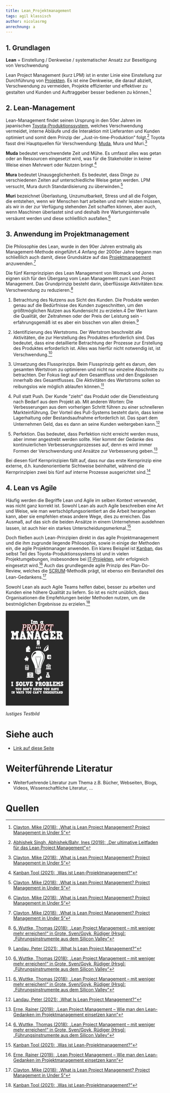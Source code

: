 ```yaml
---
title: Lean_Projektmanagement
tags: agil klassisch
author: nicolasrmg
anrechnung: a
---
```





## 1.	Grundlagen
**Lean** = Einstellung / Denkweise / systematischer Ansatz zur Beseitigung von Verschwendung

Lean Project Management (kurz LPM) ist in erster Linie eine Einstellung zur Durchführung von [Projekten](https://github.com/ManagingProjectsSuccessfully/ManagingProjectsSuccessfully.github.io/blob/main/kb/Projekt.md). Es ist eine Denkweise, die darauf abzielt, Verschwendung zu vermeiden, Projekte effizienter und effektiver zu gestalten und Kunden und Auftraggeber besser bedienen zu können.[^2]

## 2.	Lean-Management
Lean-Management findet seinen Ursprung in den 50er Jahren im japanischen [Toyota-Produktionssystem](https://github.com/ManagingProjectsSuccessfully/ManagingProjectsSuccessfully.github.io/blob/main/kb/Toyota_Produktionssystem.md), welches Verschwendung vermeidet, interne Abläufe und die Interaktion mit Lieferanten und Kunden optimiert und somit dem Prinzip der „Just-in-time-Produktion“ folgt.[^1] Toyota fasst drei Hauptquellen für Verschwendung: [Muda](https://github.com/ManagingProjectsSuccessfully/ManagingProjectsSuccessfully.github.io/blob/main/kb/Muda_7_Arten_von_Verschwendung.md), Mura und Muri.[^2]

**Muda** bedeutet verschwendete Zeit und Mühe. Es umfasst alles was getan oder an Ressourcen eingesetzt wird, was für die Stakeholder in keiner Weise einen Mehrwert oder Nutzen bringt.[^4]

**Mura** bedeutet Unausgeglichenheit. Es bedeutet, dass Dinge zu verschiedenen Zeiten auf unterschiedliche Weise getan werden. LPM versucht, Mura durch Standardisierung zu überwinden.[^2]

**Muri** bezeichnet Überlastung, Unzumutbarkeit, Stress und all die Folgen, die entstehen, wenn wir Menschen hart arbeiten und mehr leisten müssen, als wir in der zur Verfügung stehenden Zeit schaffen können, aber auch, wenn Maschinen überlastet sind und deshalb ihre Wartungsintervalle versäumt werden und diese schließlich ausfallen.[^2]

## 3.	Anwendung im Projektmanagement
Die Philosophie des Lean, wurde in den 90er Jahren erstmalig als Management-Methode eingeführt.4 Anfang der 2000er Jahre begann man schließlich auch damit, diese Grundsätze auf das [Projektmanagement](https://github.com/ManagingProjectsSuccessfully/ManagingProjectsSuccessfully.github.io/blob/main/kb/Projektmanagement.md) anzuwenden.[^2]

Die fünf Kernprinzipien des Lean Management von Womack und Jones eignen sich für den Übergang vom Lean Management zum Lean Project Management. Das Grundprinzip besteht darin, überflüssige Aktivitäten bzw. Verschwendung zu reduzieren.[^6]

1. Betrachtung des Nutzens aus Sicht des Kunden. Die Produkte werden genau auf die Bedürfnisse des Kunden zugeschnitten, um den größtmöglichen Nutzen aus Kundensicht zu erzielen.4 Der Wert kann die Qualität, der Zeitrahmen oder der Preis der Leistung sein - erfahrungsgemäß ist es aber ein bisschen von allen dreien.[^5]

2. Identifizierung des Wertstroms. Der Wertstrom beschreibt alle Aktivitäten, die zur Herstellung des Produktes erforderlich sind. Das bedeutet, dass eine detaillierte Betrachtung der Prozesse zur Erstellung des Produktes erforderlich ist. Alles was hierfür nicht notwendig ist, ist Verschwendung.[^6]

3. Umsetzung des Flussprinzips. Beim Flussprinzip geht es darum, den gesamten Wertstrom zu optimieren und nicht nur einzelne Abschnitte zu betrachten. Der Fokus liegt auf dem Gesamtfluss und den Engpässen innerhalb des Gesamtflusses. Die Aktivitäten des Wertstroms sollen so reibungslos wie möglich ablaufen können.[^6]

4. Pull statt Push. Der Kunde "zieht" das Produkt oder die Dienstleistung nach Bedarf aus dem Projekt ab. Mit anderen Worten: Die Verbesserungen aus dem vorherigen Schritt führen zu einer schnelleren Markteinführung. Der Vorteil des Pull-Systems besteht darin, dass keine Lagerhaltung oder Bestandsaufnahme erforderlich ist. Das spart dem Unternehmen Geld, das es dann an seine Kunden weitergeben kann.[^5]

5. Perfektion. Das bedeutet, dass Perfektion nicht erreicht werden muss, aber immer angestrebt werden sollte. Hier kommt der Gedanke des kontinuierlichen Verbesserungsprozesses auf, denn es wird immer Formen der Verschwendung und Ansätze zur Verbesserung geben.[^3]

Bei diesen fünf Kernprinzipien fällt auf, dass nur das erste Kernprinzip eine externe, d.h. kundenorientierte Sichtweise beinhaltet, während die Kernprinzipien zwei bis fünf auf interne Prozesse ausgerichtet sind.[^6]

## 4.	Lean vs Agile
Häufig werden die Begriffe Lean und Agile im selben Kontext verwendet, was nicht ganz korrekt ist. Sowohl Lean als auch Agile beschreiben eine Art und Weise, wie man wertschöpfungsorientiert an die Arbeit herangehen kann, aber sie empfehlen etwas andere Wege, dies zu erreichen. Das Ausmaß, auf das sich die beiden Ansätze in einem Unternehmen ausdehnen lassen, ist auch hier ein starkes Unterscheidungsmerkmal.[^4]

Doch fließen auch Lean-Prinzipien direkt in das agile Projektmanagement und die ihm zugrunde liegende Philosophie, sowie in einige der Methoden ein, die agile Projektmanager anwenden. Ein klares Beispiel ist [Kanban](https://github.com/ManagingProjectsSuccessfully/ManagingProjectsSuccessfully.github.io/blob/main/kb/Kanban.md), das selbst Teil des Toyota-Produktionssystems ist und in vielen Projektumgebungen, insbesondere bei [IT-Projekten](https://github.com/ManagingProjectsSuccessfully/ManagingProjectsSuccessfully.github.io/blob/main/kb/IT-Projekte.md), sehr erfolgreich eingesetzt wird.[^3] Auch das grundlegende agile Prinzip des Plan-Do-Review, welches die [SCRUM](https://github.com/ManagingProjectsSuccessfully/ManagingProjectsSuccessfully.github.io/blob/main/kb/SCRUM.md)-Methodik prägt, ist ebenso ein Bestandteil des Lean-Gedankens.[^2]

Sowohl Lean als auch Agile Teams helfen dabei, besser zu arbeiten und Kunden eine höhere Qualität zu liefern. So ist es nicht unüblich, dass Organisationen die Empfehlungen beider Methoden nutzen, um die bestmöglichen Ergebnisse zu erzielen.[^4]



![Beispielabbildung](Lean_Projektmanagement/test-file.jpg)

*lustiges Testbild*


# Siehe auch

* [Link auf diese Seite](Lean_Projektmanagement.md)

# Weiterführende Literatur

* Weiterfuehrende Literatur zum Thema z.B. Bücher, Webseiten, Blogs, Videos, Wissenschaftliche Literatur, ...

# Quellen

[^1]: [Abhishek Singh, Abhishek/Bahr, Ines (2019): „Der ultimative Leitfaden für das Lean Project Management“](https://www.capterra.com.de/blog/531/lean-project-management-leitfaden)
[^2]: [Clayton, Mike (2018): „What is Lean Project Management? Project Management in Under 5“](https://www.youtube.com/watch?v=Eptywqps6lw)
[^3]: [Erne, Rainer (2019): „Lean Project Management – Wie man den Lean-Gedanken im Projektmanagement einsetzen kann“](https://link.springer.com/book/10.1007/978-3-658-26988-3)
[^4]: [Kanban Tool (2021): „Was ist Lean-Projektmanagement?“](https://kanbantool.com/de/kanban-guide/lean-projektmanagement)
[^5]: [Landau, Peter (2021): „What Is Lean Project Management?“](https://www.projectmanager.com/blog/lean-project-management)
[^6]: [6.	Wuttke, Thomas (2018): „Lean Project Management – mit weniger mehr erreichen!“ in Grote, Sven/Goyk, Rüdiger (Hrsg): „Führungsinstrumente aus dem Silicon Valley“](https://link.springer.com/book/10.1007/978-3-662-54885-1)

